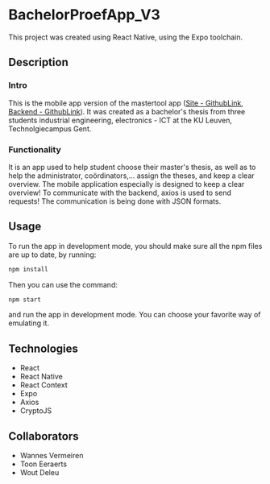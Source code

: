 # BachelorProefApp_V3

This project was created using React Native, using the Expo toolchain.

## Description
### Intro
This is the mobile app version of the mastertool app ([Site - GithubLink](https://github.com/WannesVermeire/BachelorProefFrontend), [Backend - GithubLink](https://github.com/WannesVermeire/BachelorProefBackend)). It was created as a bachelor's thesis from three students industrial engineering, electronics - ICT at the KU Leuven, Technolgiecampus Gent. 

### Functionality
It is an app used to help student choose their master's thesis, as well as to help the administrator, coördinators,... assign the theses, and keep a clear overview. The mobile application especially is designed to keep a clear overview! To communicate with the backend, axios is used to send requests! The communication is being done with JSON formats. 

## Usage

To run the app in development mode, you should make sure all the npm files are up to date, by running:

```bash
npm install
```
Then you can use the command:
```bash
npm start
```
and run the app in development mode. You can choose your favorite way of emulating it.  

## Technologies
- React
- React Native
- React Context
- Expo
- Axios
- CryptoJS

 
## Collaborators
- Wannes Vermeiren
- Toon Eeraerts
- Wout Deleu
